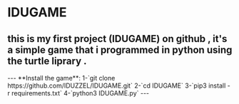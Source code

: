 # IDUGAME
<h2>this is my first project (IDUGAME) on github , it's a simple game that i programmed in python using the turtle liprary .</h2>
---
**Install the game**: 
1-`git clone https://github.com/IDUZZEL/IDUGAME.git`
2-`cd IDUGAME`
3-`pip3 install -r requirements.txt`
4-`python3 IDUGAME.py`
---
